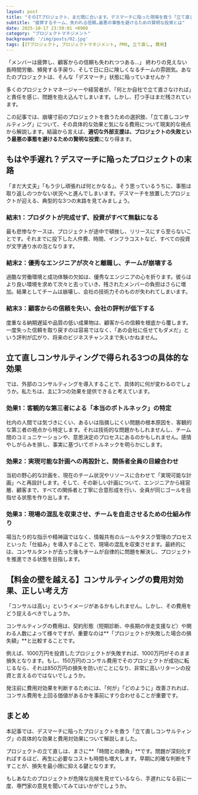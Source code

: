 ```yaml
---
layout: post
title: "そのITプロジェクト、まだ間に合います。デスマーチに陥った現場を救う「立て直しコンサルティング」の現実的な費用と効果"
subtitle: "疲弊するチーム、失われる信頼…最悪の事態を避けるための賢明な投資とは"
date: 2025-10-17 23:59:01 +0900
category: "プロジェクトマネジメント"
background: '/img/posts/02.jpg'
tags: [ITプロジェクト, プロジェクトマネジメント, PMO, 立て直し, 費用]
---
```


「メンバーは疲弊し、顧客からの信頼も失われつつある…」
終わりの見えない長時間労働、頻発する手戻り、そして日に日に険しくなるチームの雰囲気。あなたのプロジェクトは、そんな「デスマーチ」状態に陥っていませんか？

多くのプロジェクトマネージャーや経営者が、「何とか自社で立て直さなければ」と責任を感じ、問題を抱え込んでしまいます。しかし、打つ手はまだ残されています。

この記事では、崩壊寸前のプロジェクトを救うための選択肢、「立て直しコンサルティング」について、その具体的な効果と気になる費用について現実的な視点から解説します。結論から言えば、**適切な外部支援は、プロジェクトの失敗という最悪の事態を避けるための賢明な投資**になり得ます。

## もはや手遅れ？デスマーチに陥ったプロジェクトの末路

「まだ大丈夫」「もう少し頑張れば何とかなる」。そう思っているうちに、事態は取り返しのつかない状況へと進んでしまいます。デスマーチを放置したプロジェクトが迎える、典型的な3つの末路を見てみましょう。

### 結末1：プロダクトが完成せず、投資がすべて無駄になる

最も悲惨なケースは、プロジェクトが途中で頓挫し、リリースにすら至らないことです。それまでに投下した人件費、時間、インフラコストなど、すべての投資が文字通り水の泡となります。

### 結末2：優秀なエンジニアが次々と離職し、チームが崩壊する

過酷な労働環境と成功体験の欠如は、優秀なエンジニアの心を折ります。彼らはより良い環境を求めて次々と去っていき、残されたメンバーの負担はさらに増加。結果としてチームは崩壊し、会社の技術力そのものが失われてしまいます。

### 結末3：顧客からの信頼を失い、会社の評判が低下する

度重なる納期遅延や品質の低い成果物は、顧客からの信頼を根底から覆します。一度失った信頼を取り戻すのは容易ではなく、「あの会社に任せてもダメだ」という評判が広がり、将来のビジネスチャンスまで失いかねません。

## 立て直しコンサルティングで得られる3つの具体的な効果

では、外部のコンサルティングを導入することで、具体的に何が変わるのでしょうか。私たちは、主に3つの効果を提供できると考えています。

### 効果1：客観的な第三者による「本当のボトルネック」の特定

社内の人間では気づきにくい、あるいは指摘しにくい問題の根本原因を、客観的な第三者の視点から特定します。それは技術的な問題かもしれませんし、チーム間のコミュニケーションや、意思決定のプロセスにあるのかもしれません。感情やしがらみを排し、事実に基づいてボトルネックを明らかにします。

### 効果2：実現可能な計画への再設計と、関係者全員の目線合わせ

当初の野心的な計画を、現在のチーム状況やリソースに合わせて「実現可能な計画」へと再設計します。そして、その新しい計画について、エンジニアから経営層、顧客まで、すべての関係者と丁寧に合意形成を行い、全員が同じゴールを目指せる状態を作り出します。

### 効果3：現場の混乱を収束させ、チームを自走させるための仕組み作り

場当たり的な指示や精神論ではなく、情報共有のルールやタスク管理のプロセスといった「仕組み」を導入することで、現場の混乱を収束させます。最終的には、コンサルタントが去った後もチームが自律的に問題を解決し、プロジェクトを推進できる状態を目指します。

## 【料金の壁を越える】コンサルティングの費用対効果、正しい考え方

「コンサルは高い」というイメージがあるかもしれません。しかし、その費用をどう捉えるべきでしょうか。

コンサルティングの費用は、契約形態（短期診断、中長期の伴走支援など）や関わる人数によって様々ですが、重要なのは**「プロジェクトが失敗した場合の損失額」**と比較することです。

例えば、1000万円を投資したプロジェクトが失敗すれば、1000万円がそのまま損失となります。もし、150万円のコンサル費用でそのプロジェクトが成功に転じるなら、それは850万円の損失を防いだことになり、非常に高いリターンの投資と言えるのではないでしょうか。

発注前に費用対効果を判断するためには、「何が」「どのように」改善されれば、コンサル費用を上回る価値があるかを事前にすり合わせることが重要です。

## まとめ

本記事では、デスマーチに陥ったプロジェクトを救う「立て直しコンサルティング」の具体的な効果と費用対効果について解説しました。

プロジェクトの立て直しは、まさに**「時間との勝負」**です。問題が深刻化すればするほど、再生に必要なコストも時間も増大します。早期に的確な判断を下すことが、損失を最小限に抑える鍵となります。

もしあなたのプロジェクトが危険な兆候を見せているなら、手遅れになる前に一度、専門家の意見を聞いてみてはいかがでしょうか。
